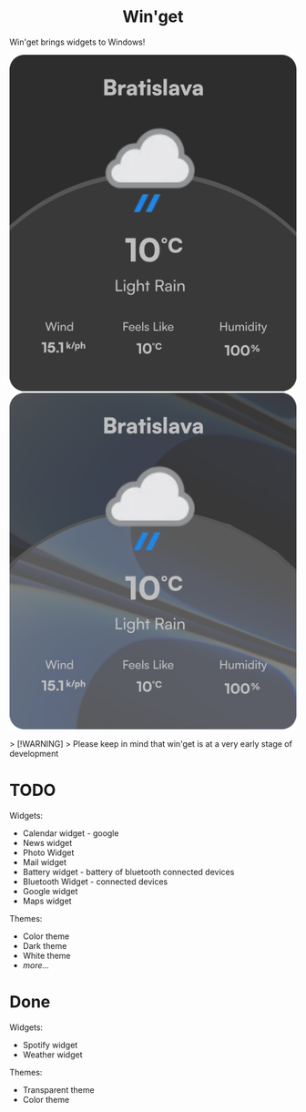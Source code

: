 <h1 align="center">Win'get</h1>
<p></p>
Win'get brings widgets to Windows! 
</p>
<img src="weather-widget-color.svg">
<img src="weather-widget-transparent.svg">
<p></p>
> [!WARNING]
> Please keep in mind that win'get is at a very early stage of development

# TODO
Widgets: 
 - Calendar widget - google
 - News widget
 - Photo Widget
 - Mail widget
 - Battery widget - battery of bluetooth connected devices
 - Bluetooth Widget - connected devices
 - Google widget
 - Maps widget

Themes: 
 - Color theme
 - Dark theme
 - White theme
 - *more...*

# Done
Widgets: 
 - Spotify widget
 - Weather widget

Themes:
 - Transparent theme
 - Color theme

